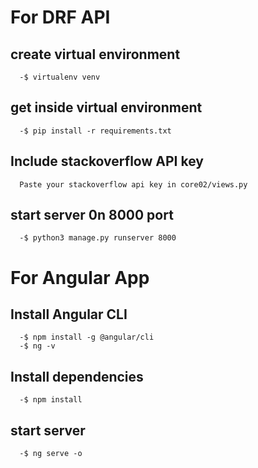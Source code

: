 
# For DRF API

## create virtual environment 
      -$ virtualenv venv
      
## get inside virtual environment
      -$ pip install -r requirements.txt
      
## Include stackoverflow API key
      Paste your stackoverflow api key in core02/views.py 
      
## start server 0n 8000 port 
      -$ python3 manage.py runserver 8000
      

# For Angular App

## Install Angular CLI
      -$ npm install -g @angular/cli
      -$ ng -v
      
## Install dependencies
      -$ npm install
      
## start server
      -$ ng serve -o
